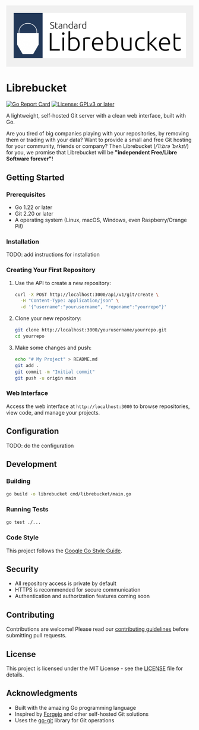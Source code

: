 <div style="background: #f0f0f0; padding: 20px; display: inline-block;">
   <img src="./docs/images/new-librebucket-logo.svg">
</div>

# Librebucket

[![Go Report Card](https://goreportcard.com/badge/github.com/standard-group/librebucket)](https://goreportcard.com/report/github.com/standard-group/librebucket)
[![License: GPLv3 or later](https://img.shields.io/badge/License-GPLv3-yellow.svg)](https://opensource.org/license/gpl-3-0)

A lightweight, self-hosted Git server with a clean web interface, built with Go.

Are you tired of big companies playing with your repositories, by removing them or trading with your data? Want to provide a small and free Git hosting for your community, friends or company? Then Librebucket (*/ˈliːbrə ˈbʌkɪt/*) for you, we promise that Librebucket will be **"independent Free/Libre Software forever"**!

## Getting Started

### Prerequisites

- Go 1.22 or later
- Git 2.20 or later
- A operating system (Linux, macOS, Windows, even Raspberry/Orange Pi!)

### Installation

TODO: add instructions for installation

### Creating Your First Repository

1. Use the API to create a new repository:

   ```bash
   curl -X POST http://localhost:3000/api/v1/git/create \
     -H "Content-Type: application/json" \
     -d '{"username":"yourusername", "reponame":"yourrepo"}'
   ```

2. Clone your new repository:

   ```bash
   git clone http://localhost:3000/yourusername/yourrepo.git
   cd yourrepo
   ```

3. Make some changes and push:

   ```bash
   echo "# My Project" > README.md
   git add .
   git commit -m "Initial commit"
   git push -u origin main
   ```

### Web Interface

Access the web interface at `http://localhost:3000` to browse repositories, view code, and manage your projects.

## Configuration

TODO: do the configuration

## Development

### Building

```bash
go build -o librebucket cmd/librebucket/main.go
```

### Running Tests

```bash
go test ./...
```

### Code Style

This project follows the [Google Go Style Guide](https://google.github.io/styleguide/go/).

## Security

- All repository access is private by default
- HTTPS is recommended for secure communication
- Authentication and authorization features coming soon

## Contributing

Contributions are welcome! Please read our [contributing guidelines](CONTRIBUTING.md) before submitting pull requests.

## License

This project is licensed under the MIT License - see the [LICENSE](LICENSE) file for details.

## Acknowledgments

- Built with the amazing Go programming language
- Inspired by [Forgejo](https://codeberg.org/forgejo/forgejo) and other self-hosted Git solutions
- Uses the [go-git](https://github.com/go-git/go-git) library for Git operations
